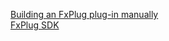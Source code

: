 [Building an FxPlug plug-in manually](https://developer.apple.com/documentation/professional_video_applications/fxplug/building_an_fxplug_plug-in_manually?language=objc)  
[FxPlug SDK](https://developer.apple.com/download/all/?q=FXPlug)